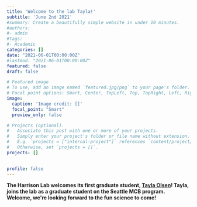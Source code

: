 ```yaml
---
title: 'Welcome to the lab Tayla!'
subtitle: 'June 2nd 2021'
#summary: Create a beautifully simple website in under 10 minutes.
#authors:
#- admin
#tags:
#- Academic
categories: []
date: "2021-06-01T00:00:00Z"
#lastmod: "2021-06-01T00:00:00Z"
featured: false
draft: false

# Featured image
# To use, add an image named `featured.jpg/png` to your page's folder.
# Focal point options: Smart, Center, TopLeft, Top, TopRight, Left, Right, BottomLeft, Bottom, BottomRight
image:
  caption: 'Image credit: []'
  focal_point: "Smart"
  preview_only: false

# Projects (optional).
#   Associate this post with one or more of your projects.
#   Simply enter your project's folder or file name without extension.
#   E.g. `projects = ["internal-project"]` references `content/project/deep-learning/index.md`.
#   Otherwise, set `projects = []`.
projects: []

  
profile: false  
---
```


**The Harrison Lab welcomes its first graduate student, [Tayla Olsen](/authors/tayla/)! Tayla, joins the lab as a graduate student on the Seattle MCB program. Welcome, we're looking forward to the fun science to come!**



